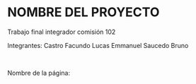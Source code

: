 <h1> NOMBRE DEL PROYECTO </h1>
Trabajo final integrador comisión 102

<br>

Integrantes:
Castro Facundo
Lucas Emmanuel Saucedo Bruno

<br>

Nombre de la página: 


